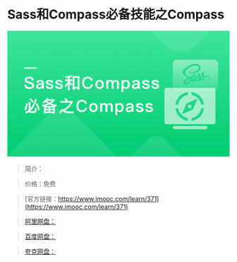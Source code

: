 # Sass和Compass必备技能之Compass

![img](../../assets/5fe442e50001578705400304.jpg)

> 简介：

> 价格：免费

> [官方链接：https://www.imooc.com/learn/371](https://www.imooc.com/learn/371)

> [阿里网盘：]()

> [百度网盘：]()

> [夸克网盘：]()
